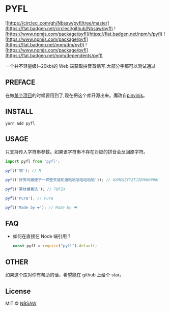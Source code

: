 # PYFL

![https://circleci.com/gh/Nbsaw/pyfl/tree/master](https://flat.badgen.net/circleci/github/Nbsaw/pyfl)
![https://www.npmjs.com/package/pyfl](https://flat.badgen.net/npm/v/pyfl)
![https://www.npmjs.com/package/pyfl](https://flat.badgen.net/npm/dm/pyfl)
![https://www.npmjs.com/package/pyfl](https://flat.badgen.net/npm/dependents/pyfl)

一个并不轻量级(~20kb)的 Web 端获取拼音首缩写.大部分字都可以测试通过

## PREFACE

在做[某个项目](https://github.com/Nbsaw/WeChat)的时候要用到了,现在把这个库开源出来。魔改自[pinyinjs](https://github.com/sxei/pinyinjs)。

## INSTALL

```shell
yarn add pyfl
```

## USAGE

只支持传入字符串参数。如果该字符串不存在对应的拼音会反回原字符。

```js
import pyfl from 'pyfl';

pyfl('喵'); // M

pyfl('好笑吗跟傻子一样整天就知道哈哈哈哈哈哈哈')); // HXMGSZYYZTJZDHHHHHHH

pyfl('罤夶繙着洗'); // TBFZX

pyfl('Pure'); // Pure

pyfl('Made by ❤'); // Made by ❤
```

## FAQ

- 如何在直接在 Node 端引用 ?

  ```js
  const pyfl = require("pyfl").default;
  ```

## OTHER

如果这个库对你有帮助的话，希望能在 github 上给个 star。

## License

MIT © [NBSAW](https://github.com/Nbsaw/pyfl/blob/master/LICENSE)
